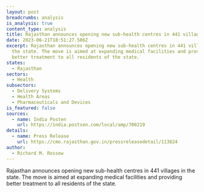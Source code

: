 ```yaml
---
layout: post
breadcrumbs: analysis
is_analysis: true
content_type: analysis
title: Rajasthan announces opening new sub-health centres in 441 villages in the state
date: 2023-06-21T18:51:27.586Z
excerpt: Rajasthan announces opening new sub-health centres in 441 villages in
  the state. The move is aimed at expanding medical facilities and providing
  better treatment to all residents of the state.
states:
  - Rajasthan
sectors:
  - Health
subsectors:
  - Delivery Systems
  - Health Areas
  - Pharmaceuticals and Devices
is_featured: false
sources:
  - name: India Posten
    url: https://india.postsen.com/local/amp/700219
details:
  - name: Press Release
    url: https://cmo.rajasthan.gov.in/pressreleasedetail/113824
author:
  - Richard M. Rossow
---
```

Rajasthan announces opening new sub-health centres in 441 villages in the state. The move is aimed at expanding medical facilities and providing better treatment to all residents of the state.